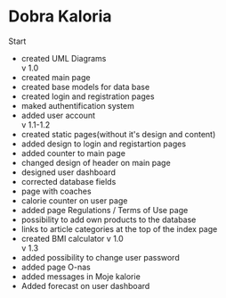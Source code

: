 # Dobra Kaloria
Start <br>
- created UML Diagrams<br>
v 1.0
- created main page
- created base models for data base
- created login and registration pages
- maked authentification system
- added user account<br>
v 1.1-1.2
- created static pages(without it's design and content)
- added design to login and registartion pages
- added counter to main page
- changed design of header on main page
- designed user dashboard
- corrected database fields
- page with coaches
- calorie counter on user page
- added page Regulations / Terms of Use page
- possibility to add own products to the database
- links to article categories at the top of the index page
- created BMI calculator v 1.0 <br>
v 1.3
- added possibility to change user password
- added page O-nas
- added messages in Moje kalorie
- Added forecast on user dashboard
